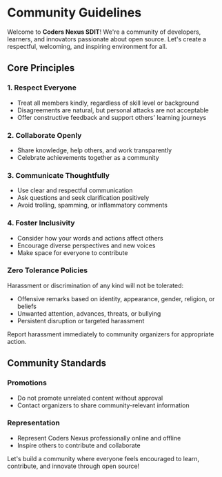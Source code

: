 # Community Guidelines
Welcome to **Coders Nexus SDIT**! We're a community of developers, learners, and innovators passionate about open source. Let's create a respectful, welcoming, and inspiring environment for all.

## Core Principles

### 1. Respect Everyone
- Treat all members kindly, regardless of skill level or background
- Disagreements are natural, but personal attacks are not acceptable
- Offer constructive feedback and support others' learning journeys

### 2. Collaborate Openly
- Share knowledge, help others, and work transparently
- Celebrate achievements together as a community

### 3. Communicate Thoughtfully
- Use clear and respectful communication
- Ask questions and seek clarification positively
- Avoid trolling, spamming, or inflammatory comments

### 4. Foster Inclusivity
- Consider how your words and actions affect others
- Encourage diverse perspectives and new voices
- Make space for everyone to contribute

### Zero Tolerance Policies

Harassment or discrimination of any kind will not be tolerated:
- Offensive remarks based on identity, appearance, gender, religion, or beliefs
- Unwanted attention, advances, threats, or bullying
- Persistent disruption or targeted harassment

Report harassment immediately to community organizers for appropriate action.

## Community Standards

### Promotions

- Do not promote unrelated content without approval
- Contact organizers to share community-relevant information

### Representation

- Represent Coders Nexus professionally online and offline
- Inspire others to contribute and collaborate

Let's build a community where everyone feels encouraged to learn, contribute, and innovate through open source!